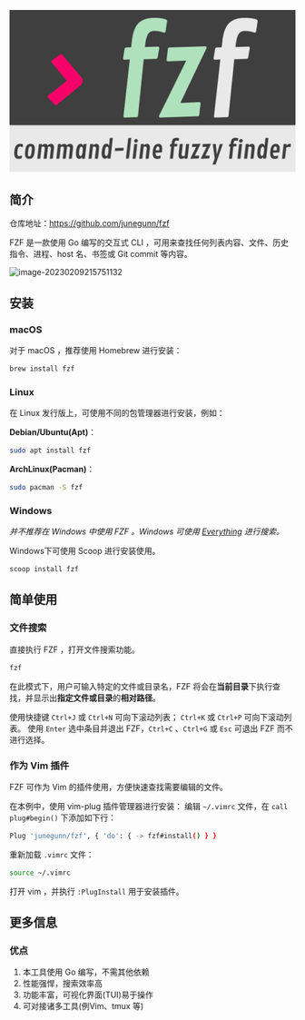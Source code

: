 ![fzf.png](https://raw.githubusercontent.com/junegunn/i/master/fzf.png)

## 简介

仓库地址：<https://github.com/junegunn/fzf>

FZF 是一款使用 Go 编写的交互式 CLI ，可用来查找任何列表内容、文件、历史指令、进程、host 名、书签或 Git commit 等内容。

![image-20230209215751132](https://pic.skihome.xyz/2023/02/09/63e4fbe7685d2.webp)

## 安装

### macOS

对于 macOS ，推荐使用 Homebrew 进行安装：

```bash
brew install fzf
```

### Linux

在 Linux 发行版上，可使用不同的包管理器进行安装，例如：

**Debian/Ubuntu(Apt)**：

```bash
sudo apt install fzf
```

**ArchLinux(Pacman)**：

```bash
sudo pacman -S fzf
```

### Windows

*并不推荐在 Windows 中使用 FZF 。Windows 可使用 [Everything](https://www.voidtools.com/zh-cn/) 进行搜索。*

Windows下可使用 Scoop 进行安装使用。

```bash
scoop install fzf
```

## 简单使用

### 文件搜索

直接执行 FZF ，打开文件搜索功能。

```bash
fzf
```

在此模式下，用户可输入特定的文件或目录名，FZF 将会在**当前目录**下执行查找，并显示出**指定文件或目录**的**相对路径**。

使用快捷键 `Ctrl+J` 或 `Ctrl+N` 可向下滚动列表； `Ctrl+K` 或 `Ctrl+P` 可向下滚动列表。
使用 `Enter` 选中条目并退出 FZF，`Ctrl+C` 、`Ctrl+G` 或 `Esc` 可退出 FZF 而不进行选择。

### 作为 Vim 插件

FZF 可作为 Vim 的插件使用，方便快速查找需要编辑的文件。

在本例中，使用 vim-plug 插件管理器进行安装：
编辑 `~/.vimrc` 文件，在 `call plug#begin()` 下添加如下行：

```bash
Plug 'junegunn/fzf', { 'do': { -> fzf#install() } }
```

重新加载 `.vimrc` 文件：

```bash
source ~/.vimrc
```

打开 vim ，并执行 `:PlugInstall` 用于安装插件。

## 更多信息

### 优点

1. 本工具使用 Go 编写，不需其他依赖
2. 性能强悍，搜索效率高
3. 功能丰富，可视化界面(TUI)易于操作
4. 可对接诸多工具(例Vim、tmux 等)
